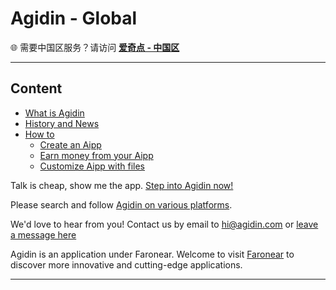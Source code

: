 # Agidin - Global

🌐 需要中国区服务？请访问 [**爱奇点 - 中国区**](https://info.cn.agidin.com)

---

## Content

- [What is Agidin](./whitepaper.md)
- [History and News](./news.md)
- [How to](./howto/)
  - [Create an Aipp](./howto/create-aipp.md)
  - [Earn money from your Aipp](./howto/earn-money.md)
  - [Customize Aipp with files](./howto/filebase.md)

Talk is cheap, show me the app. [Step into Agidin now!](https://u.agidin.com)

Please search and follow [Agidin on various platforms](https://links.agidin.com).

We'd love to hear from you! Contact us by email to [hi@agidin.com](mailto:hi@agidin.com) or [leave a message here](https://csr.agidin.com)

Agidin is an application under Faronear. Welcome to visit [Faronear](https://faronear.com) to discover more innovative and cutting-edge applications.

---
